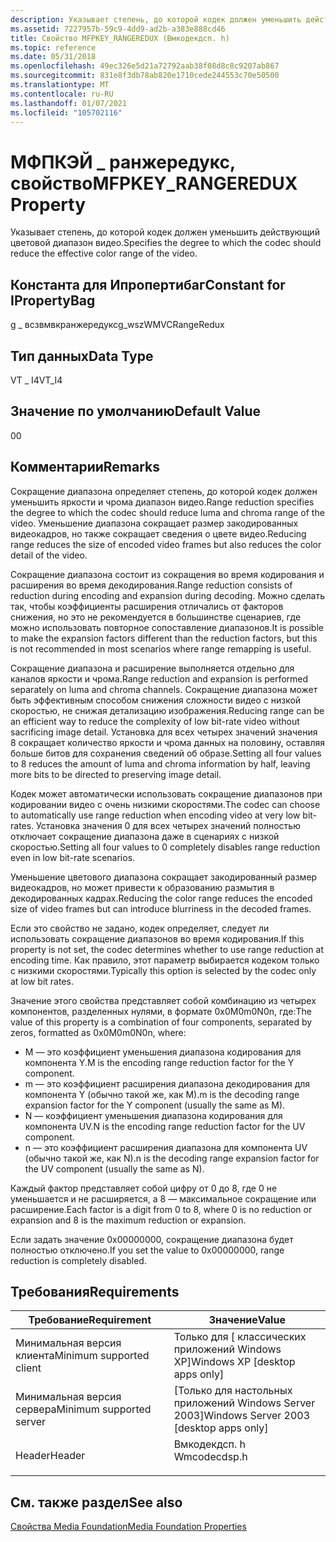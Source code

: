 ```yaml
---
description: Указывает степень, до которой кодек должен уменьшить действующий цветовой диапазон видео.
ms.assetid: 7227957b-59c9-4dd9-ad2b-a383e888cd46
title: Свойство MFPKEY_RANGEREDUX (Вмкодекдсп. h)
ms.topic: reference
ms.date: 05/31/2018
ms.openlocfilehash: 49ec326e5d21a72792aab38f08d8c8c9207ab867
ms.sourcegitcommit: 831e8f3db78ab820e1710cede244553c70e50500
ms.translationtype: MT
ms.contentlocale: ru-RU
ms.lasthandoff: 01/07/2021
ms.locfileid: "105702116"
---
```

# <a name="mfpkey_rangeredux-property"></a><span data-ttu-id="28d23-103">МФПКЭЙ \_ ранжередукс, свойство</span><span class="sxs-lookup"><span data-stu-id="28d23-103">MFPKEY\_RANGEREDUX Property</span></span>

<span data-ttu-id="28d23-104">Указывает степень, до которой кодек должен уменьшить действующий цветовой диапазон видео.</span><span class="sxs-lookup"><span data-stu-id="28d23-104">Specifies the degree to which the codec should reduce the effective color range of the video.</span></span>

## <a name="constant-for-ipropertybag"></a><span data-ttu-id="28d23-105">Константа для Ипропертибаг</span><span class="sxs-lookup"><span data-stu-id="28d23-105">Constant for IPropertyBag</span></span>

<span data-ttu-id="28d23-106">g \_ всзвмвкранжередукс</span><span class="sxs-lookup"><span data-stu-id="28d23-106">g\_wszWMVCRangeRedux</span></span>

## <a name="data-type"></a><span data-ttu-id="28d23-107">Тип данных</span><span class="sxs-lookup"><span data-stu-id="28d23-107">Data Type</span></span>

<span data-ttu-id="28d23-108">VT \_ I4</span><span class="sxs-lookup"><span data-stu-id="28d23-108">VT\_I4</span></span>

## <a name="default-value"></a><span data-ttu-id="28d23-109">Значение по умолчанию</span><span class="sxs-lookup"><span data-stu-id="28d23-109">Default Value</span></span>

<span data-ttu-id="28d23-110">0</span><span class="sxs-lookup"><span data-stu-id="28d23-110">0</span></span>

## <a name="remarks"></a><span data-ttu-id="28d23-111">Комментарии</span><span class="sxs-lookup"><span data-stu-id="28d23-111">Remarks</span></span>

<span data-ttu-id="28d23-112">Сокращение диапазона определяет степень, до которой кодек должен уменьшить яркости и чрома диапазон видео.</span><span class="sxs-lookup"><span data-stu-id="28d23-112">Range reduction specifies the degree to which the codec should reduce luma and chroma range of the video.</span></span> <span data-ttu-id="28d23-113">Уменьшение диапазона сокращает размер закодированных видеокадров, но также сокращает сведения о цвете видео.</span><span class="sxs-lookup"><span data-stu-id="28d23-113">Reducing range reduces the size of encoded video frames but also reduces the color detail of the video.</span></span>

<span data-ttu-id="28d23-114">Сокращение диапазона состоит из сокращения во время кодирования и расширения во время декодирования.</span><span class="sxs-lookup"><span data-stu-id="28d23-114">Range reduction consists of reduction during encoding and expansion during decoding.</span></span> <span data-ttu-id="28d23-115">Можно сделать так, чтобы коэффициенты расширения отличались от факторов снижения, но это не рекомендуется в большинстве сценариев, где можно использовать повторное сопоставление диапазонов.</span><span class="sxs-lookup"><span data-stu-id="28d23-115">It is possible to make the expansion factors different than the reduction factors, but this is not recommended in most scenarios where range remapping is useful.</span></span>

<span data-ttu-id="28d23-116">Сокращение диапазона и расширение выполняется отдельно для каналов яркости и чрома.</span><span class="sxs-lookup"><span data-stu-id="28d23-116">Range reduction and expansion is performed separately on luma and chroma channels.</span></span> <span data-ttu-id="28d23-117">Сокращение диапазона может быть эффективным способом снижения сложности видео с низкой скоростью, не снижая детализацию изображения.</span><span class="sxs-lookup"><span data-stu-id="28d23-117">Reducing range can be an efficient way to reduce the complexity of low bit-rate video without sacrificing image detail.</span></span> <span data-ttu-id="28d23-118">Установка для всех четырех значений значения 8 сокращает количество яркости и чрома данных на половину, оставляя больше битов для сохранения сведений об образе.</span><span class="sxs-lookup"><span data-stu-id="28d23-118">Setting all four values to 8 reduces the amount of luma and chroma information by half, leaving more bits to be directed to preserving image detail.</span></span>

<span data-ttu-id="28d23-119">Кодек может автоматически использовать сокращение диапазонов при кодировании видео с очень низкими скоростями.</span><span class="sxs-lookup"><span data-stu-id="28d23-119">The codec can choose to automatically use range reduction when encoding video at very low bit-rates.</span></span> <span data-ttu-id="28d23-120">Установка значения 0 для всех четырех значений полностью отключает сокращение диапазона даже в сценариях с низкой скоростью.</span><span class="sxs-lookup"><span data-stu-id="28d23-120">Setting all four values to 0 completely disables range reduction even in low bit-rate scenarios.</span></span>

<span data-ttu-id="28d23-121">Уменьшение цветового диапазона сокращает закодированный размер видеокадров, но может привести к образованию размытия в декодированных кадрах.</span><span class="sxs-lookup"><span data-stu-id="28d23-121">Reducing the color range reduces the encoded size of video frames but can introduce blurriness in the decoded frames.</span></span>

<span data-ttu-id="28d23-122">Если это свойство не задано, кодек определяет, следует ли использовать сокращение диапазонов во время кодирования.</span><span class="sxs-lookup"><span data-stu-id="28d23-122">If this property is not set, the codec determines whether to use range reduction at encoding time.</span></span> <span data-ttu-id="28d23-123">Как правило, этот параметр выбирается кодеком только с низкими скоростями.</span><span class="sxs-lookup"><span data-stu-id="28d23-123">Typically this option is selected by the codec only at low bit rates.</span></span>

<span data-ttu-id="28d23-124">Значение этого свойства представляет собой комбинацию из четырех компонентов, разделенных нулями, в формате 0x0M0m0N0n, где:</span><span class="sxs-lookup"><span data-stu-id="28d23-124">The value of this property is a combination of four components, separated by zeros, formatted as 0x0M0m0N0n, where:</span></span>

-   <span data-ttu-id="28d23-125">M — это коэффициент уменьшения диапазона кодирования для компонента Y.</span><span class="sxs-lookup"><span data-stu-id="28d23-125">M is the encoding range reduction factor for the Y component.</span></span>
-   <span data-ttu-id="28d23-126">m — это коэффициент расширения диапазона декодирования для компонента Y (обычно такой же, как M).</span><span class="sxs-lookup"><span data-stu-id="28d23-126">m is the decoding range expansion factor for the Y component (usually the same as M).</span></span>
-   <span data-ttu-id="28d23-127">N — коэффициент уменьшения диапазона кодирования для компонента UV.</span><span class="sxs-lookup"><span data-stu-id="28d23-127">N is the encoding range reduction factor for the UV component.</span></span>
-   <span data-ttu-id="28d23-128">n — это коэффициент расширения диапазона для компонента UV (обычно такой же, как N).</span><span class="sxs-lookup"><span data-stu-id="28d23-128">n is the decoding range expansion factor for the UV component (usually the same as N).</span></span>

<span data-ttu-id="28d23-129">Каждый фактор представляет собой цифру от 0 до 8, где 0 не уменьшается и не расширяется, а 8 — максимальное сокращение или расширение.</span><span class="sxs-lookup"><span data-stu-id="28d23-129">Each factor is a digit from 0 to 8, where 0 is no reduction or expansion and 8 is the maximum reduction or expansion.</span></span>

<span data-ttu-id="28d23-130">Если задать значение 0x00000000, сокращение диапазона будет полностью отключено.</span><span class="sxs-lookup"><span data-stu-id="28d23-130">If you set the value to 0x00000000, range reduction is completely disabled.</span></span>

## <a name="requirements"></a><span data-ttu-id="28d23-131">Требования</span><span class="sxs-lookup"><span data-stu-id="28d23-131">Requirements</span></span>



| <span data-ttu-id="28d23-132">Требование</span><span class="sxs-lookup"><span data-stu-id="28d23-132">Requirement</span></span> | <span data-ttu-id="28d23-133">Значение</span><span class="sxs-lookup"><span data-stu-id="28d23-133">Value</span></span> |
|-------------------------------------|-----------------------------------------------------------------------------------------|
| <span data-ttu-id="28d23-134">Минимальная версия клиента</span><span class="sxs-lookup"><span data-stu-id="28d23-134">Minimum supported client</span></span><br/> | <span data-ttu-id="28d23-135">Только для \[ классических приложений Windows XP\]</span><span class="sxs-lookup"><span data-stu-id="28d23-135">Windows XP \[desktop apps only\]</span></span><br/>                                             |
| <span data-ttu-id="28d23-136">Минимальная версия сервера</span><span class="sxs-lookup"><span data-stu-id="28d23-136">Minimum supported server</span></span><br/> | <span data-ttu-id="28d23-137">\[Только для настольных приложений Windows Server 2003\]</span><span class="sxs-lookup"><span data-stu-id="28d23-137">Windows Server 2003 \[desktop apps only\]</span></span><br/>                                    |
| <span data-ttu-id="28d23-138">Header</span><span class="sxs-lookup"><span data-stu-id="28d23-138">Header</span></span><br/>                   | <dl> <span data-ttu-id="28d23-139"><dt>Вмкодекдсп. h</dt></span><span class="sxs-lookup"><span data-stu-id="28d23-139"><dt>Wmcodecdsp.h</dt></span></span> </dl> |



## <a name="see-also"></a><span data-ttu-id="28d23-140">См. также раздел</span><span class="sxs-lookup"><span data-stu-id="28d23-140">See also</span></span>

<dl> <dt>

[<span data-ttu-id="28d23-141">Свойства Media Foundation</span><span class="sxs-lookup"><span data-stu-id="28d23-141">Media Foundation Properties</span></span>](media-foundation-properties.md)
</dt> </dl>

 

 





